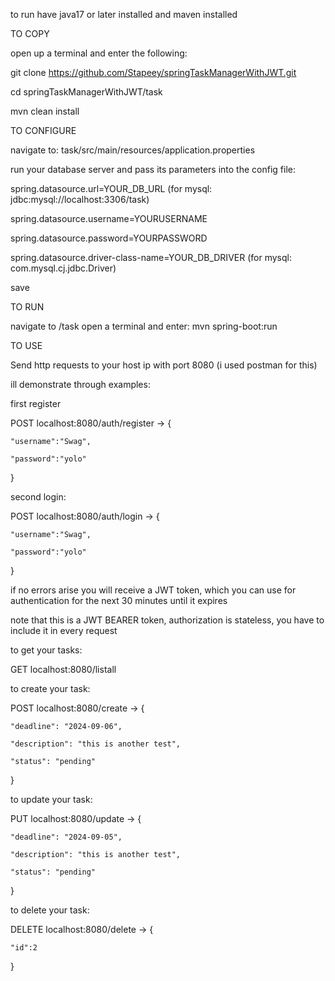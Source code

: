 to run have java17 or later installed and maven installed

TO COPY

open up a terminal and enter the following:

  git clone https://github.com/Stapeey/springTaskManagerWithJWT.git
  
  cd springTaskManagerWithJWT/task
  
  mvn clean install
  

TO CONFIGURE

navigate to: task/src/main/resources/application.properties

run your database server and pass its parameters into the config file:

  spring.datasource.url=YOUR_DB_URL (for mysql: jdbc:mysql://localhost:3306/task)
  
  spring.datasource.username=YOURUSERNAME
  
  spring.datasource.password=YOURPASSWORD
  
  spring.datasource.driver-class-name=YOUR_DB_DRIVER (for mysql: com.mysql.cj.jdbc.Driver)
  
save


TO RUN

navigate to /task open a terminal and enter: mvn spring-boot:run


TO USE

Send http requests to your host ip with port 8080 (i used postman for this)

ill demonstrate through examples:

first register

POST localhost:8080/auth/register -> {

    "username":"Swag",
    
    "password":"yolo"
    
}

second login:

POST localhost:8080/auth/login -> {

    "username":"Swag",
    
    "password":"yolo"
    
}

if no errors arise you will receive a JWT token, which you can use for authentication for the next 30 minutes until it expires

note that this is a JWT BEARER token, authorization is stateless, you have to include it in every request


to get your tasks:

GET localhost:8080/listall

to create your task:

POST localhost:8080/create -> {

    "deadline": "2024-09-06",
    
    "description": "this is another test",
    
    "status": "pending"
    
}

to update your task:

PUT localhost:8080/update -> {

    "deadline": "2024-09-05",
    
    "description": "this is another test",
    
    "status": "pending"
    
}

to delete your task:

DELETE localhost:8080/delete -> {

    "id":2
    
}

